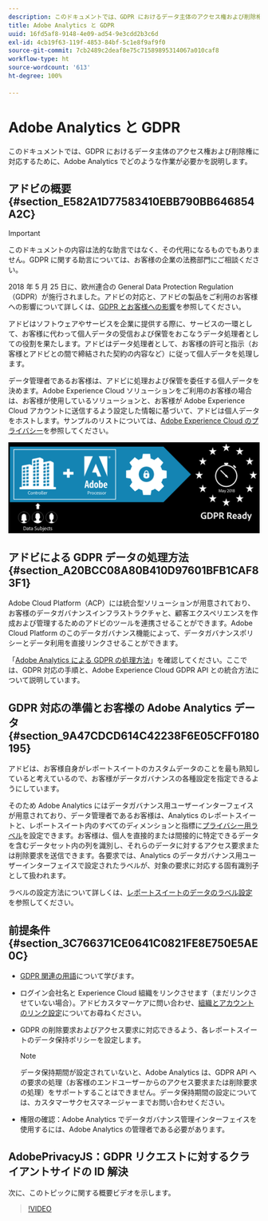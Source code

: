 ```yaml
---
description: このドキュメントでは、GDPR におけるデータ主体のアクセス権および削除権に対応するために、Adobe Analytics でどのような作業が必要かを説明します。
title: Adobe Analytics と GDPR
uuid: 16fd5af8-9148-4e09-ad54-9e3cdd2b3c6d
exl-id: 4cb19f63-119f-4853-84bf-5c1e8f9af9f0
source-git-commit: 7cb2489c2deaf8e75c71589895314067a010caf8
workflow-type: ht
source-wordcount: '613'
ht-degree: 100%

---
```


# Adobe Analytics と GDPR

このドキュメントでは、GDPR におけるデータ主体のアクセス権および削除権に対応するために、Adobe Analytics でどのような作業が必要かを説明します。

## アドビの概要 {#section_E582A1D77583410EBB790BB646854A2C}

>[!IMPORTANT]
>
>このドキュメントの内容は法的な助言ではなく、その代用になるものでもありません。GDPR に関する助言については、お客様の企業の法務部門にご相談ください。

2018 年 5 月 25 日に、欧州連合の General Data Protection Regulation（GDPR）が施行されました。アドビの対応と、アドビの製品をご利用のお客様への影響について詳しくは、[GDPR とお客様への影響](https://www.adobe.com/jp/privacy/general-data-protection-regulation.html)を参照してください。

アドビはソフトウェアやサービスを企業に提供する際に、サービスの一環として、お客様に代わって個人データの受信および保管をおこなうデータ処理者としての役割を果たします。アドビはデータ処理者として、お客様の許可と指示（お客様とアドビとの間で締結された契約の内容など）に従って個人データを処理します。

データ管理者であるお客様は、アドビに処理および保管を委任する個人データを決めます。Adobe Experience Cloud ソリューションをご利用のお客様の場合は、お客様が使用しているソリューションと、お客様が Adobe Experience Cloud アカウントに送信するよう設定した情報に基づいて、アドビは個人データをホストします。サンプルのリストについては、[Adobe Experience Cloud のプライバシー](https://www.adobe.com/jp/privacy/experience-cloud.html#collect)を参照してください。

![](assets/privacy_ready.png)

## アドビによる GDPR データの処理方法 {#section_A20BCC08A80B410D97601BFB1CAF83F1}

Adobe Cloud Platform（ACP）には統合型ソリューションが用意されており、お客様のデータガバナンスインフラストラクチャと、顧客エクスペリエンスを作成および管理するためのアドビのツールを連携させることができます。Adobe Cloud Platform のこのデータガバナンス機能によって、データガバナンスポリシーとデータ利用を直接リンクさせることができます。

「[Adobe Analytics による GDPR の処理方法](https://www.adobe.com/data-analytics-cloud/analytics/general-data-protection-regulation.html)」を確認してください。ここでは、GDPR 対応の手順と、Adobe Experience Cloud GDPR API との統合方法について説明しています。

## GDPR 対応の準備とお客様の Adobe Analytics データ {#section_9A47CDCD614C42238F6E05CFF0180195}

アドビは、お客様自身がレポートスイートのカスタムデータのことを最も熟知していると考えているので、お客様がデータガバナンスの各種設定を指定できるようにしています。

そのため Adobe Analytics にはデータガバナンス用ユーザーインターフェイスが用意されており、データ管理者であるお客様は、Analytics のレポートスイートと、レポートスイート内のすべてのディメンションと指標に[プライバシー用ラベル](/help/admin/c-data-governance/gdpr-labels.md#data-governance-labels)を設定できます。お客様は、個人を直接的または間接的に特定できるデータを含むデータセット内の列を識別し、それらのデータに対するアクセス要求または削除要求を送信できます。各要求では、Analytics のデータガバナンス用ユーザーインターフェイスで設定されたラベルが、対象の要求に対応する固有識別子として扱われます。

ラベルの設定方法について詳しくは、[レポートスイートのデータのラベル設定](/help/admin/c-data-governance/gdpr-setup-reportsuite.md) を参照してください。

## 前提条件 {#section_3C766371CE0641C0821FE8E750E5AE0C}

* [GDPR 関連の用語](/help/admin/c-data-governance/gdpr-terminology.md)について学びます。
* ログイン会社名と Experience Cloud 組織をリンクさせます（まだリンクさせていない場合）。アドビカスタマーケアに問い合わせ、[組織とアカウントのリンク設定](https://experienceleague.adobe.com/docs/core-services/interface/manage-users-and-products/organizations.html?lang=ja)についてお尋ねください。
* GDPR の削除要求およびアクセス要求に対応できるよう、各レポートスイートのデータ保持ポリシーを設定します。

   >[!NOTE]
   >
   >データ保持期間が設定されていないと、Adobe Analytics は、GDPR API への要求の処理（お客様のエンドユーザーからのアクセス要求または削除要求の処理）をサポートすることはできません。データ保持期間の設定については、カスタマーサクセスマネージャーまでお問い合わせください。

* 権限の確認：Adobe Analytics でデータガバナンス管理インターフェイスを使用するには、Adobe Analytics の管理者である必要があります。

## AdobePrivacyJS：GDPR リクエストに対するクライアントサイドの ID 解決

次に、このトピックに関する概要ビデオを示します。

>[!VIDEO](https://video.tv.adobe.com/v/23488/?quality=12)
